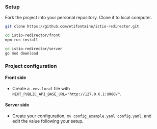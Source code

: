 ### Setup

Fork the project into your personal repository. Clone it to local computer.

```sh
git clone https://github.com/etifontaine/istio-redirector.git

cd istio-redirector/front
npm run install

cd istio-redirector/server
go mod download
```

### Project configuration

#### Front side

- Create a `.env.local` file with `NEXT_PUBLIC_API_BASE_URL="http://127.0.0.1:8080/"`.

#### Server side

- Create your configuration, `mv config_example.yaml config.yaml`, and edit the value following your setup.